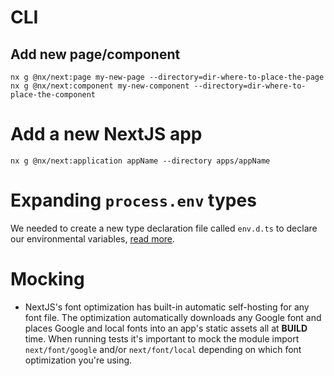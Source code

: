 # CLI

## Add new page/component

```cli
nx g @nx/next:page my-new-page --directory=dir-where-to-place-the-page
nx g @nx/next:component my-new-component --directory=dir-where-to-place-the-component
```

# Add a new NextJS app

```cli
nx g @nx/next:application appName --directory apps/appName
```

# Expanding `process.env` types

We needed to create a new type declaration file called `env.d.ts` to declare our environmental variables, [read more](https://nextjs.org/docs/pages/building-your-application/configuring/typescript#custom-type-declarations).

# Mocking

- NextJS's font optimization has built-in automatic self-hosting for any font file. The optimization automatically downloads any Google font and places Google and local fonts into an app's static assets all at **BUILD** time. When running tests it's important to mock the module import `next/font/google` and/or `next/font/local` depending on which font optimization you're using.

